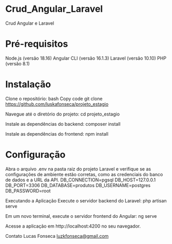 ﻿# Crud_Angular_Laravel
Crud Angular e Laravel


# Pré-requisitos
Node.js (versão 18.16)
Angular CLI (versão 16.1.3)
Laravel (versão 10.10)
PHP (versão 8.1)

# Instalação
Clone o repositório:
bash
Copy code
git clone https://github.com/luskafonseca/projeto_estagio

Navegue até o diretório do projeto:
cd projeto_estagio

Instale as dependências do backend:
composer install

Instale as dependências do frontend:
npm install

# Configuração
Abra o arquivo .env na pasta raiz do projeto Laravel e verifique se as configurações de ambiente estão corretas, como as credenciais do banco de dados e a URL da API.
DB_CONNECTION=pgsql
DB_HOST=127.0.0.1
DB_PORT=3306
DB_DATABASE=produtos
DB_USERNAME=postgres
DB_PASSWORD=root


Executando a Aplicação
Execute o servidor backend do Laravel:
php artisan serve

Em um novo terminal, execute o servidor frontend do Angular:
ng serve

Acesse a aplicação em http://localhost:4200 no seu navegador.


Contato
Lucas Fonseca
luzkfonseca@gmail.com
